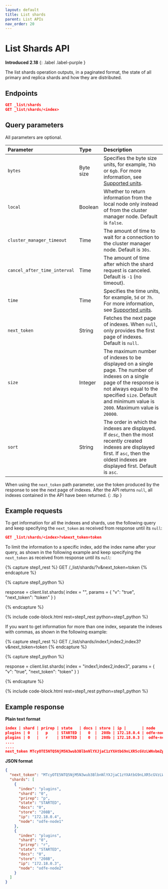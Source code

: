```yaml
---
layout: default
title: List shards
parent: List APIs
nav_order: 20
---
```


# List Shards API
**Introduced 2.18**
{: .label .label-purple }

The list shards operation outputs, in a paginated format, the state of all primary and replica shards and how they are distributed.

## Endpoints

```json
GET _list/shards
GET _list/shards/<index>
```

## Query parameters

All parameters are optional.

Parameter | Type | Description
:--- | :--- | :---
`bytes` | Byte size | Specifies the byte size units, for example, `7kb` or `6gb`. For more information, see [Supported units]({{site.url}}{{site.baseurl}}/opensearch/units/).
`local` | Boolean | Whether to return information from the local node only instead of from the cluster manager node. Default is `false`.
`cluster_manager_timeout` | Time | The amount of time to wait for a connection to the cluster manager node. Default is `30s`.
`cancel_after_time_interval` | Time | The amount of time after which the shard request is canceled. Default is `-1` (no timeout).
`time` | Time | Specifies the time units, for example, `5d` or `7h`. For more information, see [Supported units]({{site.url}}{{site.baseurl}}/opensearch/units/).
`next_token` | String | Fetches the next page of indexes. When `null`, only provides the first page of indexes. Default is `null`.
`size` | Integer | The maximum number of indexes to be displayed on a single page. The number of indexes on a single page of the response is not always equal to the specified `size`. Default and minimum value is `2000`. Maximum value is `20000`.
`sort` | String | The order in which the indexes are displayed. If `desc`, then the most recently created indexes are displayed first. If `asc`, then the oldest indexes are displayed first. Default is `asc`.

When using the `next_token` path parameter, use the token produced by the response to see the next page of indexes. After the API returns `null`, all indexes contained in the API have been returned.
{: .tip }

## Example requests

To get information for all the indexes and shards, use the following query and keep specifying the `next_token` as received from response until its `null`:

```json
GET _list/shards/<index>?v&next_token=token
```

To limit the information to a specific index, add the index name after your query, as shown in the following example and keep specifying the `next_token` as received from response until its `null`:

<!-- spec_insert_start
component: example_code
rest: GET /_list/shards/<index>?v&next_token=token
-->
{% capture step1_rest %}
GET /_list/shards/<index>?v&next_token=token
{% endcapture %}

{% capture step1_python %}


response = client.list.shards(
  index = "<index>",
  params = { "v": "true", "next_token": "token" }
)

{% endcapture %}

{% include code-block.html
    rest=step1_rest
    python=step1_python %}
<!-- spec_insert_end -->

If you want to get information for more than one index, separate the indexes with commas, as shown in the following example:

<!-- spec_insert_start
component: example_code
rest: GET /_list/shards/index1,index2,index3?v&next_token=token
-->
{% capture step1_rest %}
GET /_list/shards/index1,index2,index3?v&next_token=token
{% endcapture %}

{% capture step1_python %}


response = client.list.shards(
  index = "index1,index2,index3",
  params = { "v": "true", "next_token": "token" }
)

{% endcapture %}

{% include code-block.html
    rest=step1_rest
    python=step1_python %}
<!-- spec_insert_end -->

## Example response

**Plain text format**

```json
index | shard | prirep | state   | docs | store | ip |       | node
plugins | 0   |   p    | STARTED |   0  |  208b | 172.18.0.4 | odfe-node1
plugins | 0   |   r    | STARTED |   0  |  208b | 172.18.0.3 |  odfe-node2
....
....
next_token MTcyOTE5NTQ5NjM5N3wub3BlbnNlYXJjaC1zYXAtbG9nLXR5cGVzLWNvbmZpZw==   
```

**JSON format**

```json
{
  "next_token": "MTcyOTE5NTQ5NjM5N3wub3BlbnNlYXJjaC1zYXAtbG9nLXR5cGVzLWNvbmZpZw==",
  "shards": [
    {
      "index": "plugins",
      "shard": "0",
      "prirep": "p",
      "state": "STARTED",
      "docs": "0",
      "store": "208B",
      "ip": "172.18.0.4",
      "node": "odfe-node1"
    },
    {
      "index": "plugins",
      "shard": "0",
      "prirep": "r",
      "state": "STARTED",
      "docs": "0",
      "store": "208B",
      "ip": "172.18.0.3",
      "node": "odfe-node2"
    }
  ]
}
```
